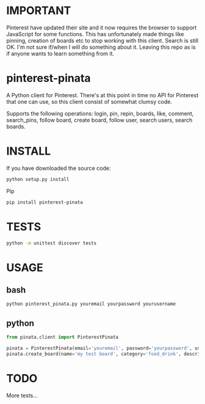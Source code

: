 # IMPORTANT
Pinterest have updated their site and it now requires the browser to support JavaScript for some functions. This has
unfortunately made things like pinning, creation of boards etc to stop working with this client. Search is still OK.
I'm not sure if/when I will do something about it. Leaving this repo as is if anyone wants to learn something from it.

pinterest-pinata
================
A Python client for Pinterest. There's at this point in time no API for Pinterest that one can use, so this client
consist of somewhat clumsy code.

Supports the following operations: login, pin, repin, boards, like, comment, search_pins, follow board, create board, 
follow user, search users, search boards.

# INSTALL

If you have downloaded the source code:

```bash
python setup.py install
```

Pip

```bash
pip install pinterest-pinata
```

# TESTS

```bash
python -m unittest discover tests
```

# USAGE

## bash

``` bash
python pinterest_pinata.py youremail yourpassword yourusername
```

## python

``` python
from pinata.client import PinterestPinata

pinata = PinterestPinata(email='youremail', password='yourpassword', username='yourusername')
pinata.create_board(name='my test board', category='food_drink', description='my first board')
```

# TODO

More tests...